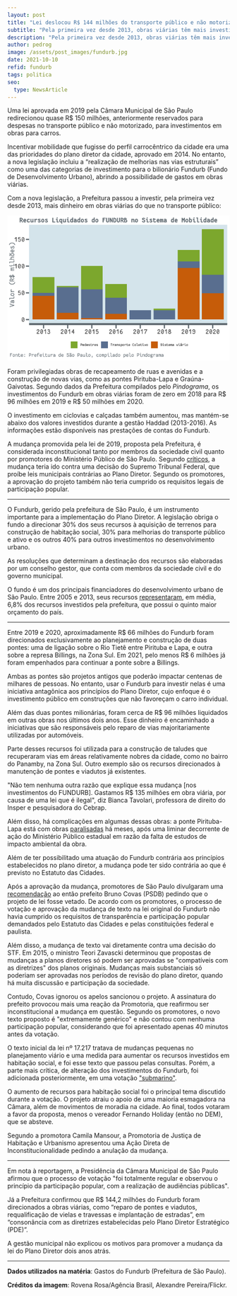 ```yaml
---
layout: post
title: "Lei deslocou R$ 144 milhões do transporte público e não motorizado para obras viárias em SP"
subtitle: "Pela primeira vez desde 2013, obras viárias têm mais investimentos do Fundurb que transporte público"
description: "Pela primeira vez desde 2013, obras viárias têm mais investimentos do Fundurb que transporte público"
author: pedrog
image: /assets/post_images/fundurb.jpg
date: 2021-10-10
refid: fundurb
tags: politica
seo:
  type: NewsArticle
---
```


Uma lei aprovada em 2019 pela Câmara Municipal de São Paulo redirecionou quase
R$ 150 milhões, anteriormente reservados para despesas no transporte público e não
motorizado, para investimentos em obras para carros. 

Incentivar mobilidade que fugisse do perfil carrocêntrico da cidade era uma das
prioridades do plano diretor da cidade, aprovado em 2014. No entanto, a nova
legislação incluiu a “realização de melhorias nas vias estruturais” como uma
das categorias de investimento para o bilionário Fundurb (Fundo de
Desenvolvimento Urbano), abrindo a possibilidade de gastos em obras viárias.

Com a nova legislação, a Prefeitura passou a investir, pela primeira vez desde
2013, mais dinheiro em obras viárias do que no transporte público:

![](/assets/post_images/fundurb_grafico.png)

Foram privilegiadas obras de recapeamento de ruas e avenidas e a construção de
novas vias, como as pontes Pirituba-Lapa e Graúna-Gaivotas. Segundo dados da
Prefeitura compilados pelo _Pindograma_, os investimentos do Fundurb em obras
viárias foram de zero em 2018 para R\$ 96 milhões em 2019 e R\$ 50 milhões em
2020.

O investimento em ciclovias e calçadas também aumentou, mas mantém-se abaixo
dos valores investidos durante a gestão Haddad (2013-2016). As informações
estão disponíveis nas prestações de contas do Fundurb.

A mudança promovida pela lei de 2019, proposta pela Prefeitura, é considerada
inconstitucional tanto por membros da sociedade civil quanto por promotores do
Ministério Público de São Paulo. Segundo [críticos][2], a mudança teria ido contra
uma decisão do Supremo Tribunal Federal, que proíbe leis municipais contrárias
ao Plano Diretor. Segundo os promotores, a aprovação do projeto também não
teria cumprido os requisitos legais de participação popular. 

<hr style="width:100%;">

O Fundurb, gerido pela prefeitura de São Paulo, é um instrumento importante
para a implementação do Plano Diretor. A legislação obriga o fundo a direcionar
30% dos seus recursos à aquisição de terrenos para construção de habitação
social, 30% para melhorias do transporte público e ativo e os outros 40% para
outros investimentos no desenvolvimento urbano.

As resoluções que determinam a destinação dos recursos são elaboradas por um
conselho gestor, que conta com membros da sociedade civil e do governo
municipal.  

O fundo é um dos principais financiadores do desenvolvimento urbano de São
Paulo. Entre 2005 e 2013, seus recursos [representaram][1], em média, 6,8% dos
recursos investidos pela prefeitura, que possui o quinto maior orçamento do
país.

<hr style="width:100%;">

Entre 2019 e 2020, aproximadamente R\$ 66 milhões do Fundurb foram direcionados
exclusivamente ao planejamento e construção de duas pontes: uma de ligação
sobre o Rio Tietê entre Pirituba e Lapa, e outra sobre a represa Billings, na
Zona Sul. Em 2021, pelo menos R$ 6 milhões já foram empenhados para continuar a
ponte sobre a Billings.

Ambas as pontes são projetos antigos que poderão impactar centenas de milhares
de pessoas. No entanto, usar o Fundurb para investir nelas é uma iniciativa
antagônica aos princípios do Plano Diretor, cujo enfoque é o investimento
público em construções que não favoreçam o carro individual.

Além das duas pontes milionárias, foram cerca de R$ 96 milhões liquidados em
outras obras nos últimos dois anos. Esse dinheiro é encaminhado a iniciativas
que são responsáveis pelo reparo de vias majoritariamente utilizadas por
automóveis. 

Parte desses recursos foi utilizada para a construção de taludes que
recuperaram vias em áreas relativamente nobres da cidade, como no bairro do
Panamby, na Zona Sul. Outro exemplo são os recursos direcionados à manutenção
de pontes e viadutos já existentes. 

"Não tem nenhuma outra razão que explique essa mudança [nos investimentos do
FUNDURB]. Gastamos R$ 135 milhões em obra viária, por causa de uma lei que é
ilegal", diz Bianca Tavolari, professora de direito do Insper e pesquisadora do
Cebrap. 

Além disso, há complicações em algumas dessas obras: a ponte Pirituba-Lapa está
com obras [paralisadas][3] há meses, após uma liminar decorrente de ação do
Ministério Público estadual em razão da falta de estudos de impacto ambiental
da obra.

Além de ter possibilitado uma atuação do Fundurb contrária aos princípios
estabelecidos no plano diretor, a mudança pode ter sido contrária ao que é
previsto no Estatuto das Cidades.

Após a aprovação da mudança, promotores de São Paulo divulgaram uma
[recomendação][4] ao então prefeito Bruno Covas (PSDB) pedindo que o projeto de lei
fosse vetado. De acordo com os promotores, o processo de votação e aprovação da
mudança de texto na lei original do Fundurb não havia cumprido os requisitos de
transparência e participação popular demandados pelo Estatuto das Cidades e
pelas constituições federal e paulista. 

Além disso, a mudança de texto vai diretamente contra uma decisão do STF. Em
2015, o ministro Teori Zavascki determinou que propostas de mudanças a planos
diretores só podem ser aprovadas se "compatíveis com as diretrizes" dos planos
originais. Mudanças mais substanciais só poderiam ser aprovadas nos períodos de
revisão do plano diretor, quando há muita discussão e participação da
sociedade.

Contudo, Covas ignorou os apelos sancionou o projeto. A assinatura do prefeito
provocou mais uma reação da Promotoria, que reafirmou ser inconstitucional a
mudança em questão. Segundo os promotores, o novo texto proposto é
"extremamente genérico" e não contou com nenhuma participação popular,
considerando que foi apresentado apenas 40 minutos antes da votação.

O texto inicial da lei nº 17.217 tratava de mudanças pequenas no planejamento
viário e uma medida para aumentar os recursos investidos em habitação social, e
foi esse texto que passou pelas consultas. Porém, a parte mais crítica, de
alteração dos investimentos do Fundurb, foi adicionada posteriormente, em uma
votação ["submarino"][5]. 

O aumento de recursos para habitação social foi o principal tema discutido
durante a votação. O projeto atraiu o apoio de uma maioria esmagadora na
Câmara, além de movimentos de moradia na cidade. Ao final, todos votaram a
favor da proposta, menos o vereador Fernando Holiday (então no DEM), que se
absteve.

Segundo a promotora Camila Mansour, a Promotoria de Justiça de Habitação e
Urbanismo apresentou uma Ação Direta de Inconstitucionalidade pedindo a
anulação da mudança. 

<hr style="width:100%;">

Em nota à reportagem, a Presidência da Câmara Municipal de São Paulo afirmou
que o processo de votação "foi totalmente regular e observou o princípio da
participação popular, com a realização de audiências públicas".

Já a Prefeitura confirmou que R$ 144,2 milhões do Fundurb foram direcionados a
obras viárias, como “reparo de pontes e viadutos, requalificação de vielas e
travessas e implantação de estradas”, em “consonância com as diretrizes
estabelecidas pelo Plano Diretor Estratégico (PDE)”. 

A gestão municipal não explicou os motivos para promover a mudança da lei do
Plano Diretor dois anos atrás. 

<hr style="width:100%;">

**Dados utilizados na matéria**: Gastos do Fundurb (Prefeitura de São Paulo).

**Créditos da imagem**: Rovena Rosa/Agência Brasil, Alexandre Pereira/Flickr.

[1]: http://www.labcidade.fau.usp.br/para-onde-vao-os-recursos-do-fundurb/

[2]: https://g1.globo.com/sp/sao-paulo/noticia/2019/10/18/mais-de-40-entidades-pedem-veto-a-proposta-de-vereadores-de-sp-de-usar-verbas-de-transporte-coletivo-no-transporte-individual.ghtml

[3]: https://www.youtube.com/watch?v=l3_5fFzQdHw&ab_channel=TVC%C3%82MARAS%C3%83OPAULO

[4]: http://www.mpsp.mp.br/portal/pls/portal/!PORTAL.wwpob_page.show?_docname=2652142.PDF

[5]: http://www.labcidade.fau.usp.br/submarino-subverte-plano-diretor-na-comemoracao-de-seu-5o-aniversario/
